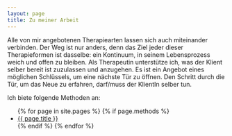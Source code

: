 ```yaml
---
layout: page
title: Zu meiner Arbeit
---
```


Alle von mir angebotenen Therapiearten lassen sich auch miteinander verbinden. Der Weg ist nur anders, denn das Ziel jeder dieser Therapieformen ist dasselbe: ein Kontinuum, in seinem Lebensprozess weich und offen zu bleiben. Als Therapeutin unterstütze ich, was der Klient selber bereit ist zuzulassen und anzugehen. Es ist ein Angebot eines möglichen Schlüssels, um eine nächste Tür zu öffnen. Den Schritt durch die Tür, um das Neue zu erfahren, darf/muss der KlientIn selber tun.

Ich biete folgende Methoden an:

<ul>
  {% for page in site.pages %}
    {% if page.methods %}
      <li><a href="{{ page.url | prepend: site.baseurl }}">{{ page.title }}</a></li>
    {% endif %}
  {% endfor %}
</ul>
